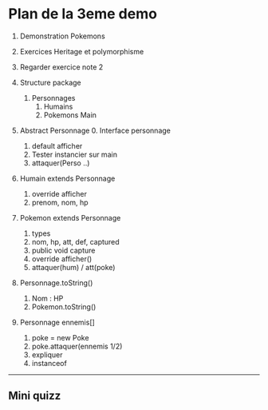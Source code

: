 # Plan de la 3eme demo

1. Demonstration Pokemons
3. Exercices Heritage et polymorphisme
4. Regarder exercice note 2



0. Structure package
   1. Personnages
      1. Humains
      2. Pokemons
   Main

1. Abstract Personnage
   0. Interface personnage
   1. default afficher
   2. Tester instancier sur main
   3. attaquer(Perso ..)

2. Humain extends Personnage
   1. override afficher
   2. prenom, nom, hp

3. Pokemon extends Personnage
   1. types
   2. nom, hp, att, def, captured
   3. public void capture
   4. override afficher()
   5. attaquer(hum) / att(poke)

4. Personnage.toString()
   1. Nom : HP
   2. Pokemon.toString()

5. Personnage ennemis[]
   1. poke = new Poke
   2. poke.attaquer(ennemis 1/2)
   3. expliquer 
   4. instanceof

______________________

## Mini quizz 
